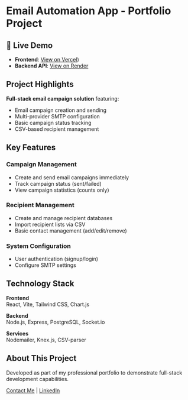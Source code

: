 # Email Automation App - Portfolio Project

## 🚀 Live Demo

- **Frontend**: [View on Vercel](https://email-automation-app-rho.vercel.app/))
- **Backend API**: [View on Render](https://email-automation-app-t8ar.onrender.com)

## Project Highlights
**Full-stack email campaign solution** featuring:
- Email campaign creation and sending
- Multi-provider SMTP configuration
- Basic campaign status tracking
- CSV-based recipient management

## Key Features
### Campaign Management
- Create and send email campaigns immediately
- Track campaign status (sent/failed)
- View campaign statistics (counts only)

### Recipient Management
- Create and manage recipient databases
- Import recipient lists via CSV
- Basic contact management (add/edit/remove)

### System Configuration
- User authentication (signup/login)
- Configure SMTP settings
## Technology Stack
**Frontend**  
React, Vite, Tailwind CSS, Chart.js  

**Backend**  
Node.js, Express, PostgreSQL, Socket.io  

**Services**  
Nodemailer, Knex.js, CSV-parser

## About This Project
Developed as part of my professional portfolio to demonstrate full-stack development capabilities.

[Contact Me](mailto:dwayceprdc@gmail.com) | [LinkedIn](https://www.linkedin.com/in/rafael-mota-aba35227b/)

